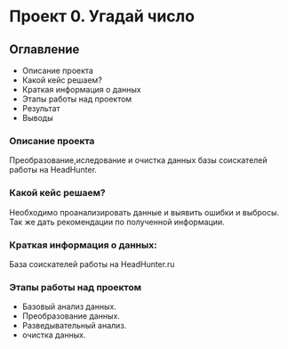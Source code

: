# Проект 0. Угадай число

## Оглавление  
* Описание проекта
* Какой кейс решаем?
*  Краткая информация о данных
*  Этапы работы над проектом
*  Результат  
*  Выводы

### Описание проекта    
Преобразование,иследование и очистка данных базы соискателей работы на HeadHunter.




### Какой кейс решаем?    
Необходимо проанализировать данные и выявить ошибки и выбросы. Так же дать рекомендации по полученной информации.


### Краткая информация о данных:
База соискателей работы на HeadHunter.ru


### Этапы работы над проектом  
- Базовый анализ данных.
- Преобразование данных.
- Разведывательный анализ.
- очистка данных.


